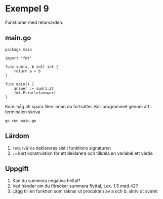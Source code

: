 # Exempel 9

Funktioner med returvärden.

## main.go

    package main
	
	import "fmt"
	
	func sum(a, b int) int {
	    return a + b
	}
	
	func main() {
		answer := sum(1,2)
	    fmt.Println(answer)
	}
	
Kom ihåg att spara filen innan du fortsätter. Kör programmet genom att i terminalen skriva

	go run main.go
	
## Lärdom

1. `returvärde` deklareras sist i funktions signaturen
2. `:=` kort konstruktion för att deklarera och tilldela en variabel ett värde

## Uppgift

1. Kan du summera negativa heltal?
1. Vad händer om du försöker summera flyttal, t.ex. 1.5 med 42?
1. Lägg till en funktion som räknar ut produkten av a och b, skriv ut svaret
